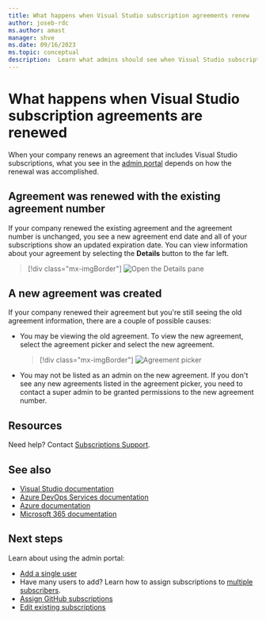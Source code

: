 ```yaml
---
title: What happens when Visual Studio subscription agreements renew
author: joseb-rdc
ms.author: amast
manager: shve
ms.date: 09/16/2023
ms.topic: conceptual
description:  Learn what admins should see when Visual Studio subscriptions agreements are renewed.
---
```


# What happens when Visual Studio subscription agreements are renewed

When your company renews an agreement that includes Visual Studio subscriptions, what you see in the [admin portal](https://manage.visualstudio.com) depends on how the renewal was accomplished.  

## Agreement was renewed with the existing agreement number

If your company renewed the existing agreement and the agreement number is unchanged, you see a new agreement end date and all of your subscriptions show an updated expiration date.  You can view information about your agreement by selecting the **Details** button to the far left. 
   > [!div class="mx-imgBorder"]
   > ![Open the Details pane](_img/agreement-renewals/details-button.png "Screenshot of the Agreement details page. The Agreement details button is highlighted.")

## A new agreement was created

If your company renewed their agreement but you're still seeing the old agreement information, there are a couple of possible causes:
+ You may be viewing the old agreement.  To view the new agreement, select the agreement picker and select the new agreement.  
   > [!div class="mx-imgBorder"]
   > ![Agreement picker](_img/agreement-renewals/agreement-picker.png "Screenshot of the manage subscribers page of the management portal. The agreement picker is highlighted.")
+ You may not be listed as an admin on the new agreement.  If you don't see any new agreements listed in the agreement picker, you need to contact a super admin to be granted permissions to the new agreement number.  

## Resources

Need help?  Contact [Subscriptions Support](https://aka.ms/vsadminhelp).

## See also

+ [Visual Studio documentation](/visualstudio/)
+ [Azure DevOps Services documentation](/azure/devops/)
+ [Azure documentation](/azure/)
+ [Microsoft 365 documentation](/microsoft-365/)

## Next steps

Learn about using the admin portal:
+ [Add a single user](assign-license.md)
+ Have many users to add?  Learn how to assign subscriptions to [multiple subscribers](assign-license-bulk.md).
+ [Assign GitHub subscriptions](assign-github.md)
+ [Edit existing subscriptions](edit-license.md)